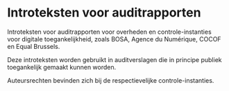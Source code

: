 # Introteksten voor auditrapporten

Introteksten voor auditrapporten voor overheden en controle-instanties
voor digitale toegankelijkheid, zoals BOSA, Agence du Numérique, COCOF en Equal Brussels.

Deze introteksten worden gebruikt in auditverslagen die in principe publiek toegankelijk gemaakt kunnen worden.

Auteursrechten bevinden zich bij de respectievelijke controle-instanties.

